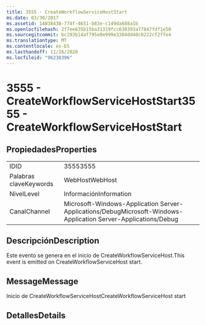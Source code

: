 ```yaml
---
title: 3555 - CreateWorkflowServiceHostStart
ms.date: 03/30/2017
ms.assetid: 14038438-774f-4651-b83e-c149da688a1b
ms.openlocfilehash: 2f7ee635b15ba31319fcc630393a77847fdf1e50
ms.sourcegitcommit: bc293b14af795e0e999e3304dd40c0222cf2ffe4
ms.translationtype: MT
ms.contentlocale: es-ES
ms.lasthandoff: 11/26/2020
ms.locfileid: "96238396"
---
```

# <a name="3555---createworkflowservicehoststart"></a><span data-ttu-id="39375-102">3555 - CreateWorkflowServiceHostStart</span><span class="sxs-lookup"><span data-stu-id="39375-102">3555 - CreateWorkflowServiceHostStart</span></span>

## <a name="properties"></a><span data-ttu-id="39375-103">Propiedades</span><span class="sxs-lookup"><span data-stu-id="39375-103">Properties</span></span>  
  
|||  
|-|-|  
|<span data-ttu-id="39375-104">ID</span><span class="sxs-lookup"><span data-stu-id="39375-104">ID</span></span>|<span data-ttu-id="39375-105">3555</span><span class="sxs-lookup"><span data-stu-id="39375-105">3555</span></span>|  
|<span data-ttu-id="39375-106">Palabras clave</span><span class="sxs-lookup"><span data-stu-id="39375-106">Keywords</span></span>|<span data-ttu-id="39375-107">WebHost</span><span class="sxs-lookup"><span data-stu-id="39375-107">WebHost</span></span>|  
|<span data-ttu-id="39375-108">Nivel</span><span class="sxs-lookup"><span data-stu-id="39375-108">Level</span></span>|<span data-ttu-id="39375-109">Información</span><span class="sxs-lookup"><span data-stu-id="39375-109">Information</span></span>|  
|<span data-ttu-id="39375-110">Canal</span><span class="sxs-lookup"><span data-stu-id="39375-110">Channel</span></span>|<span data-ttu-id="39375-111">Microsoft-Windows-Application Server-Applications/Debug</span><span class="sxs-lookup"><span data-stu-id="39375-111">Microsoft-Windows-Application Server-Applications/Debug</span></span>|  
  
## <a name="description"></a><span data-ttu-id="39375-112">Descripción</span><span class="sxs-lookup"><span data-stu-id="39375-112">Description</span></span>  

 <span data-ttu-id="39375-113">Este evento se genera en el inicio de CreateWorkflowServiceHost.</span><span class="sxs-lookup"><span data-stu-id="39375-113">This event is emitted on CreateWorkflowServiceHost start.</span></span>  
  
## <a name="message"></a><span data-ttu-id="39375-114">Message</span><span class="sxs-lookup"><span data-stu-id="39375-114">Message</span></span>  

 <span data-ttu-id="39375-115">Inicio de CreateWorkflowServiceHost</span><span class="sxs-lookup"><span data-stu-id="39375-115">CreateWorkflowServiceHost start</span></span>  
  
## <a name="details"></a><span data-ttu-id="39375-116">Detalles</span><span class="sxs-lookup"><span data-stu-id="39375-116">Details</span></span>
